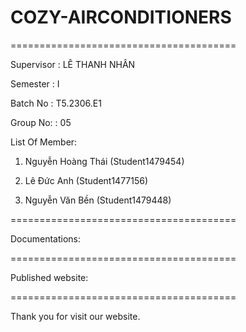 <h1>COZY-AIRCONDITIONERS</h1>

=======================================

Supervisor : LÊ THANH NHÂN

Semester : I

Batch No : T5.2306.E1

Group No: : 05

List Of Member:

  1. Nguyễn Hoàng Thái (Student1479454)

  2. Lê Đức Anh (Student1477156)

  3. Nguyễn Văn Bền (Student1479448)

=======================================

Documentations:

=======================================

Published website:

=======================================

Thank you for visit our website.
